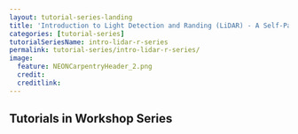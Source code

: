 ```yaml
---
layout: tutorial-series-landing
title: 'Introduction to Light Detection and Randing (LiDAR) - A Self-Paced Tutorial Series'
categories: [tutorial-series]
tutorialSeriesName: intro-lidar-r-series
permalink: tutorial-series/intro-lidar-r-series/
image:
  feature: NEONCarpentryHeader_2.png
  credit: 
  creditlink: 
---
```




## Tutorials in Workshop Series

